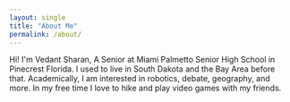 ```yaml
---
layout: single
title: "About Me"
permalink: /about/
---
```


Hi! I'm Vedant Sharan, A Senior at Miami Palmetto Senior High School in Pinecrest Florida. I used to live in South Dakota and the Bay Area before that. Academically, I am interested in robotics, debate, geography, and more. In my free time I love to hike and play video games with my friends.
